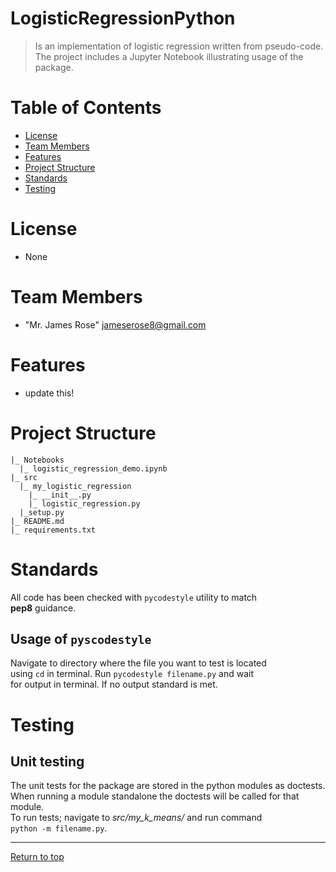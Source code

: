 # <a name="top-page"></a>LogisticRegressionPython
> Is an implementation of logistic regression written
from pseudo-code. The project includes a Jupyter
Notebook illustrating usage of the package.

# Table of Contents
* [License](#license)
* [Team Members](#team-members)
* [Features](#features)
* [Project Structure](#structure)
* [Standards](#standards)
* [Testing](#testing)

# <a name="license"></a>License
* None

# <a name="team-members"></a>Team Members
* "Mr. James Rose" <jameserose8@gmail.com>

# <a name="features"></a>Features
* update this!


# <a name="structure"></a>Project Structure
```
|_ Notebooks
  |_ logistic_regression_demo.ipynb 
|_ src  
  |_ my_logistic_regression
    |_ __init__.py 
    |_ logistic_regression.py
  |_setup.py
|_ README.md
|_ requirements.txt
```

# <a name="standards"></a>Standards
All code has been checked with `pycodestyle` utility to match  
**pep8** guidance. 
## Usage of `pyscodestyle`
Navigate to directory where the file you want to test is located  
using `cd` in terminal. Run `pycodestyle filename.py` and wait  
for output in terminal. If no output standard is met.

# <a name="testing"></a>Testing
## Unit testing
The unit tests for the package are stored in the python modules
as doctests. When running a module standalone the doctests will
be called for that module.  
To run tests; navigate to *src/my_k_means/* and run command  
`python -m filename.py`.

-------
[Return to top](#top-page)